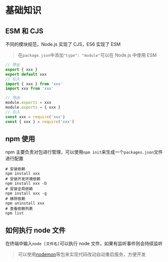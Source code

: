 # 基础知识

## ESM 和 CJS

不同的模块规范，Node.js 实现了 CJS，ES6 实现了 ESM

> 在`package.json`中添加`"type": "module"`可以在 Node.js 中使用 ESM

<CodeGroup>
<CodeGroupItem title="ESM">

```js
// 导出
export { xxx }
export default xxx
// 引入
import { xxx } from 'xxx'
import xxx from 'xxx'
```

</CodeGroupItem>

<CodeGroupItem title="CJS">

```js
// 导出
module.exports = xxx
module.exports = { xxx }
// 引入
const xxx = require('xxx')
const { xxx } = require('xxx')
```

</CodeGroupItem>
</CodeGroup>

## npm 使用

npm 主要负责对包进行管理，可以使用`npm init`来生成一个`packages.json`文件进行配置

```shell
# 安装依赖
npm install xxx
# 安装开发环境依赖
npm install xxx -D
# 安装全局依赖
npm install xxx -g
# 移除依赖
npm uninstall xxx
# 查看依赖列表
npm list
```

## 如何执行 node 文件

在终端中输入`node [文件名]`可以执行 node 文件，如果有监听事件则会持续监听

> 可以使用[nodemon](https://www.npmjs.com/package/nodemon)等包来实现代码改动自动重启服务，方便开发
